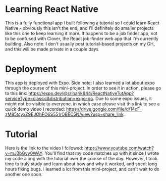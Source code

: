 # Learning React Native
This is a fully functional app I built following a tutorial so I could learn React Native - obviously this isn't the end, and I'll definitely do smaller projects like this one to keep learning it more. It happens to be a job finder app, not to be confused with Clover, the React job-finder web app that I'm currently building. Also note: I don't usually post tutorial-based projects on my GH, and this will be made private in a couple days. 
# Deployment
This app is deployed with Expo. Side note: I also learned a lot about expo through the course of this mini-project. In order to see it in action, please go to this link: https://expo.dev/@sriharik844/ReactNativeTutApp?serviceType=classic&distribution=expo-go. Due to some expo issues, it might not be visible to everyone, in which case please visit this link to see a quick demo video I recorded: https://drive.google.com/file/d/14cF-zM85tcyxZ9EJOhFO6S551rOBEC5N/view?usp=share_link.
# Tutorial
Here is the link to the video I followed: https://www.youtube.com/watch?v=mJ3bGvy0WAY. You'll find that my code matches up with it since I wrote my code along with the tutorial over the course of the day. However, I took time to truly study and learn about how and why it worked, and spent long hours fixing bugs. I learned a lot from this mini-project, and can't wait to do another one soon.
